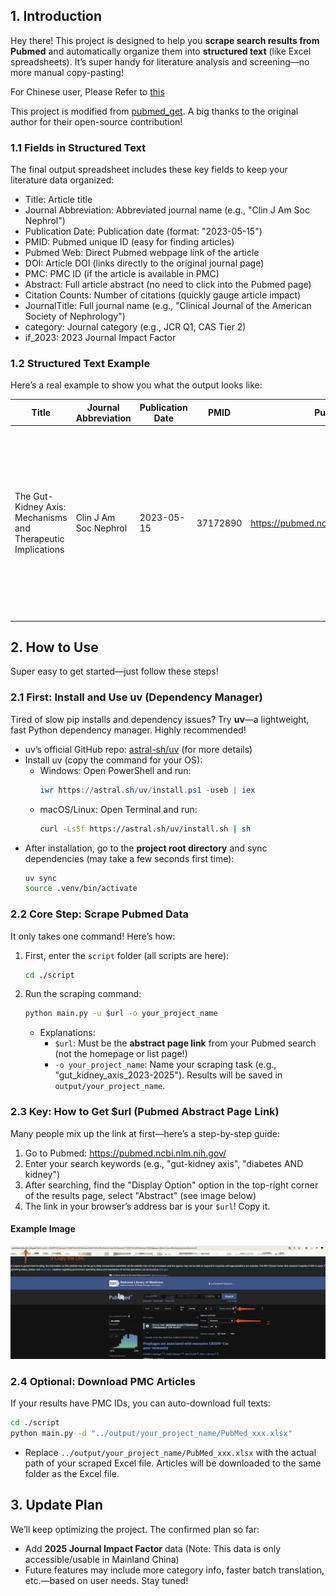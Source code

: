 ## 1. Introduction
Hey there! This project is designed to help you **scrape search results from Pubmed** and automatically organize them into **structured text** (like Excel spreadsheets). It’s super handy for literature analysis and screening—no more manual copy-pasting!

For Chinese user, Please Refer to [this](./Doc/README.md)

This project is modified from [pubmed_get](https://github.com/PiaoyangGuohai1/pubmed_get). A big thanks to the original author for their open-source contribution!


### 1.1 Fields in Structured Text
The final output spreadsheet includes these key fields to keep your literature data organized:
- Title: Article title
- Journal Abbreviation: Abbreviated journal name (e.g., "Clin J Am Soc Nephrol")
- Publication Date: Publication date (format: "2023-05-15")
- PMID: Pubmed unique ID (easy for finding articles)
- Pubmed Web: Direct Pubmed webpage link of the article
- DOI: Article DOI (links directly to the original journal page)
- PMC: PMC ID (if the article is available in PMC)
- Abstract: Full article abstract (no need to click into the Pubmed page)
- Citation Counts: Number of citations (quickly gauge article impact)
- JournalTitle: Full journal name (e.g., "Clinical Journal of the American Society of Nephrology")
- category: Journal category (e.g., JCR Q1, CAS Tier 2)
- if_2023: 2023 Journal Impact Factor


### 1.2 Structured Text Example
Here’s a real example to show you what the output looks like:

| Title | Journal Abbreviation | Publication Date | PMID | Pubmed Web | DOI | PMC | Abstract | Citation Counts | JournalTitle | category | if_2023 |
|-------|----------------------|------------------|------|------------|-----|-----|----------|----------------|--------------|----------|---------|
| The Gut-Kidney Axis: Mechanisms and Therapeutic Implications | Clin J Am Soc Nephrol | 2023-05-15 | 37172890 | https://pubmed.ncbi.nlm.nih.gov/37172890/ | 10.2215/CJN.08450822 | PMC10183456 | The gut-kidney axis refers to the bidirectional communication between the gastrointestinal tract and the kidneys. Dysregulation of this axis is closely associated with chronic kidney disease (CKD) and gut microbiota dysbiosis... | 42 | Clinical Journal of the American Society of Nephrology | JCR Q1 | 11.0 |


## 2. How to Use
Super easy to get started—just follow these steps!


### 2.1 First: Install and Use uv (Dependency Manager)
Tired of slow pip installs and dependency issues? Try **uv**—a lightweight, fast Python dependency manager. Highly recommended!

- uv’s official GitHub repo: [astral-sh/uv](https://github.com/astral-sh/uv) (for more details)
- Install uv (copy the command for your OS):
  - Windows: Open PowerShell and run:
    ```powershell
    iwr https://astral.sh/uv/install.ps1 -useb | iex
    ```
  - macOS/Linux: Open Terminal and run:
    ```bash
    curl -LsSf https://astral.sh/uv/install.sh | sh
    ```
- After installation, go to the **project root directory** and sync dependencies (may take a few seconds first time):
  ```bash
  uv sync
  source .venv/bin/activate
  ```


### 2.2 Core Step: Scrape Pubmed Data
It only takes one command! Here’s how:

1. First, enter the `script` folder (all scripts are here):
   ```bash
   cd ./script
   ```

2. Run the scraping command:
   ```bash
   python main.py -u $url -o your_project_name
   ```

   - Explanations:
     - `$url`: Must be the **abstract page link** from your Pubmed search (not the homepage or list page!)
     - `-o your_project_name`: Name your scraping task (e.g., "gut_kidney_axis_2023-2025"). Results will be saved in `output/your_project_name`.


### 2.3 Key: How to Get $url (Pubmed Abstract Page Link)
Many people mix up the link at first—here’s a step-by-step guide:
1. Go to Pubmed: https://pubmed.ncbi.nlm.nih.gov/
2. Enter your search keywords (e.g., "gut-kidney axis", "diabetes AND kidney")
3. After searching, find the "Display Option" option in the top-right corner of the results page, select "Abstract" (see image below)
4. The link in your browser’s address bar is your `$url`! Copy it.
#### Example Image
![](./images/pubmed-crawler_image.jpg)


### 2.4 Optional: Download PMC Articles
If your results have PMC IDs, you can auto-download full texts:
```bash
cd ./script
python main.py -d "../output/your_project_name/PubMed_xxx.xlsx"
```
- Replace `../output/your_project_name/PubMed_xxx.xlsx` with the actual path of your scraped Excel file. Articles will be downloaded to the same folder as the Excel file.


## 3. Update Plan
We’ll keep optimizing the project. The confirmed plan so far:
- Add **2025 Journal Impact Factor** data (Note: This data is only accessible/usable in Mainland China)
- Future features may include more category info, faster batch translation, etc.—based on user needs. Stay tuned!